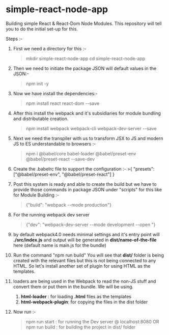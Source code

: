 # simple-react-node-app

Building simple React & React-Dom Node Modules.
This repository will tell you to do the initial set-up for this.

Steps :-

1. First we need a directory for this :-

   > mkdir simple-react-node-app
   > cd simple-react-node-app

2. Then we need to initiate the package JSON will default values in the JSON:-

   > npm init -y

3. Now we have install the dependencies:-

   > npm install react react-dom --save

4. After this install the webpack and it's subsidiaries for module bundling and distributable creation.

   > npm install webpack webpack-cli webpack-dev-server --save

5. Next we need the transpiler with us to transform JSX to JS and modern JS to ES understandable to browsers :-

   > npm i @babel/core babel-loader @babel/preset-env @babel/preset-react --save-dev

6. Create the .babelrc file to support the configuration :- >{
   "presets": ["@babel/preset-env", "@babel/preset-react"]
   }

7. Post this system is ready and able to create the build but we have to provide those commands in package JSON under "scripts" for this like for Module Building :-

   > {"build": "webpack --mode production"}

8. For the running webpack dev server

   > {"dev": "webpack-dev-server --mode development --open "}

9. by default webpack4.0 needs minimal settings and it's entry point will **./src/index.js** and output will be generated in **dist/name-of-the-file** here (default name is main.js for the bundle) 

10. Run the command "npm run build" You will see that **dist/** folder is being created with the relevant files but this is not being connected to any HTML. So let's install another set of plugin for using HTML as the templates.

11. loaders are being used in the Webpack to read the non-JS stuff and convert them or put them in the bundle. We will be using.
    1.  **html-loader** : for loading **.html** files as the templates
    2.  **html-webpack-plugin**: for copying the files in the dist folder

12. Now run :-
    > npm run start : for running the Dev server @ localhost:8080
      OR    
    > npm run build : for building the project in dist/ folder


